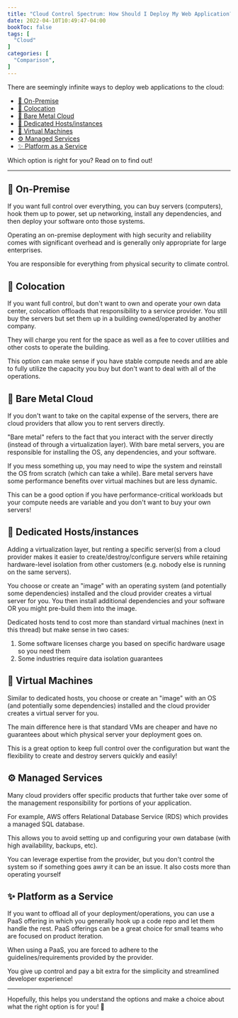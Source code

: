 ```yaml
---
title: "Cloud Control Spectrum: How Should I Deploy My Web Application?"
date: 2022-04-10T10:49:47-04:00
bookToc: false
tags: [
  "Cloud"
]
categories: [
  "Comparison",
]
---
```


There are seemingly infinite ways to deploy web applications to the cloud:
- [🏢 On-Premise](#-on-premise)
- [🤝 Colocation](#-colocation)
- [🤘 Bare Metal Cloud](#-bare-metal-cloud)
- [📜 Dedicated Hosts/instances](#-dedicated-hostsinstances)
- [🤖 Virtual Machines](#-virtual-machines)
- [⚙️ Managed Services](#️-managed-services)
- [✨ Platform as a Service](#-platform-as-a-service)

Which option is right for you? Read on to find out!

<!--more--> 

---

## 🏢 On-Premise

If you want full control over everything, you can buy servers (computers), hook them up to power, set up networking, install any dependencies, and then deploy your software onto those systems.

Operating an on-premise deployment with high security and reliability comes with significant overhead and is generally only appropriate for large enterprises.

You are responsible for everything from physical security to climate control.

## 🤝 Colocation

If you want full control, but don't want to own and operate your own data center, colocation offloads that responsibility to a service provider. You still buy the servers but set them up in a building owned/operated by another company.

They will charge you rent for the space as well as a fee to cover utilities and other costs to operate the building.

This option can make sense if you have stable compute needs and are able to fully utilize the capacity you buy but don't want to deal with all of the operations.

## 🤘 Bare Metal Cloud
If you don't want to take on the capital expense of the servers, there are cloud providers that allow you to rent servers directly.

"Bare metal" refers to the fact that you interact with the server directly (instead of through a virtualization layer).
With bare metal servers, you are responsible for installing the OS, any dependencies, and your software.

If you mess something up, you may need to wipe the system and reinstall the OS from scratch (which can take a while). Bare metal servers have some performance benefits over virtual machines but are less dynamic.

This can be a good option if you have performance-critical workloads but your compute needs are variable and you don't want to buy your own servers!

## 📜 Dedicated Hosts/instances
Adding a virtualization layer, but renting a specific server(s) from a cloud provider makes it easier to create/destroy/configure  servers while retaining hardware-level isolation from other customers (e.g. nobody else is running on the same servers).

You choose or create an "image" with an operating system (and potentially some dependencies) installed and the cloud provider creates a virtual server for you.
You then install additional dependencies and your software OR you might pre-build them into the image.

Dedicated hosts tend to cost more than standard virtual machines (next in this thread) but make sense in two cases:

  1. Some software licenses charge you based on specific hardware usage so you need them
  2. Some industries require data isolation guarantees

## 🤖 Virtual Machines
Similar to dedicated hosts, you choose or create an "image" with an OS (and potentially some dependencies) installed and the cloud provider creates a virtual server for you.

The main difference here is that standard VMs are cheaper and have no guarantees about which physical server your deployment goes on.

This is a great option to keep full control over the configuration but want the flexibility to create and destroy servers quickly and easily!

## ⚙️ Managed Services

Many cloud providers offer specific products that further take over some of the management responsibility for portions of your application.

For example, AWS offers Relational Database Service (RDS) which provides a managed SQL database.

This allows you to avoid setting up and configuring your own database (with high availability, backups, etc).

You can leverage expertise from the provider, but you don't control the system so if something goes awry it can be an issue. It also costs more than operating yourself

## ✨ Platform as a Service
If you want to offload all of your deployment/operations, you can use a PaaS offering in which you generally hook up a code repo and let them handle the rest.
PaaS offerings can be a great choice for small teams who are focused on product iteration.

When using a PaaS, you are forced to adhere to the guidelines/requirements provided by the provider.

You give up control and pay a bit extra for the simplicity and streamlined developer experience!

---

Hopefully, this helps you understand the options and make a choice about what the right option is for you! 🎉

